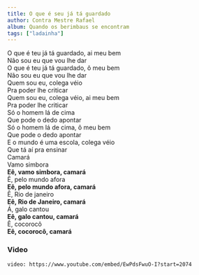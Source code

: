 ```yaml
---
title: O que é seu já tá guardado
author: Contra Mestre Rafael
album: Quando os berimbaus se encontram
tags: ["ladainha"]
---
```


O que é teu já tá guardado, ai meu bem  
Não sou eu que vou lhe dar  
O que é teu já tá guardado, ô meu bem  
Não sou eu que vou lhe dar  
Quem sou eu, colega véio  
Pra poder lhe criticar  
Quem sou eu, colega véio, ai meu bem  
Pra poder lhe criticar  
Só o homem lá de cima  
Que pode o dedo apontar  
Só o homem lá de cima, ô meu bem  
Que pode o dedo apontar  
E o mundo é uma escola, colega véio  
Que tá aí pra ensinar  
Camará  
Vamo simbora  
**Eê, vamo simbora, camará**  
Ê, pelo mundo afora  
**Eê, pelo mundo afora, camará**  
Ê, Rio de janeiro  
**Eê, Rio de Janeiro, camará**  
Á, galo cantou  
**Eê, galo cantou, camará**  
Ê, cocorocô  
**Eê, cocorocô, camará**

### Video

`video: https://www.youtube.com/embed/EwPdsFwuO-I?start=2074`
